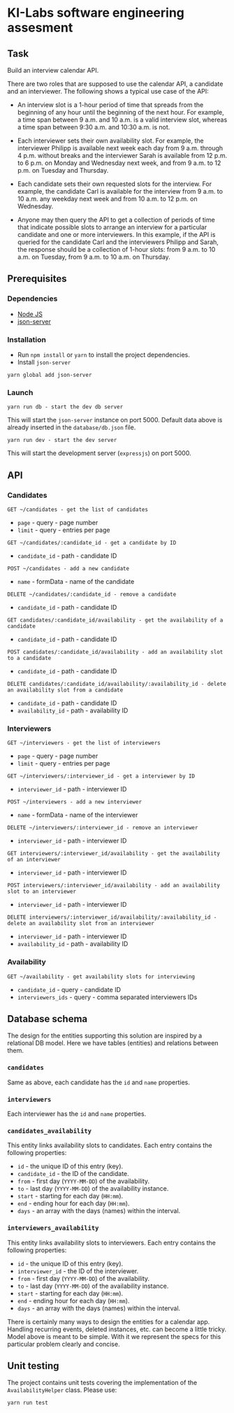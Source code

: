 # KI-Labs software engineering assesment

## Task

Build an interview calendar API.

There are two roles that are supposed to use the calendar API, a candidate and an interviewer. The following shows a typical use case of the API:

- An interview slot is a 1-hour period of time that spreads from the beginning of any hour until the beginning of the next hour. For example, a time span between 9 a.m. and 10 a.m. is a valid interview slot, whereas a time span between 9:30 a.m. and 10:30 a.m. is not.

- Each interviewer sets their own availability slot. For example, the interviewer Philipp is available next week each day from 9 a.m. through 4 p.m. without breaks and the interviewer Sarah is available from 12 p.m. to 6 p.m. on Monday and Wednesday next week, and from 9 a.m. to 12 p.m. on Tuesday and Thursday.

- Each candidate sets their own requested slots for the interview. For example, the candidate Carl is available for the interview from 9 a.m. to 10 a.m. any weekday next week and from 10 a.m. to 12 p.m. on Wednesday.

- Anyone may then query the API to get a collection of periods of time that indicate possible slots to arrange an interview for a particular candidate and one or more interviewers. In this example, if the API is queried for the candidate Carl and the interviewers Philipp and Sarah, the response should be a collection of 1-hour slots: from 9 a.m. to 10 a.m. on Tuesday, from 9 a.m. to 10 a.m. on Thursday.

## Prerequisites

### Dependencies

* [Node JS](https://nodejs.org/en/)
* [json-server](https://www.npmjs.com/package/json-server)

### Installation

- Run `npm install` or `yarn` to install the project dependencies.
- Install `json-server`
```
yarn global add json-server
```

### Launch
```
yarn run db - start the dev db server
```

This will start the `json-server` instance on port 5000. Default data above is already inserted in the `database/db.json` file.

```
yarn run dev - start the dev server
```

This will start the development server (`expressjs`) on port 5000.

## API

### Candidates

```
GET ~/candidates - get the list of candidates
```
- `page` - query - page number
- `limit` - query - entries per page

```
GET ~/candidates/:candidate_id - get a candidate by ID
```
- `candidate_id` - path - candidate ID

```
POST ~/candidates - add a new candidate
```
- `name` - formData - name of the candidate

```
DELETE ~/candidates/:candidate_id - remove a candidate
```
- `candidate_id` - path - candidate ID

```
GET candidates/:candidate_id/availability - get the availability of a candidate
```
- `candidate_id` - path - candidate ID

```
POST candidates/:candidate_id/availability - add an availability slot to a candidate
```
- `candidate_id` - path - candidate ID

```
DELETE candidates/:candidate_id/availability/:availability_id - delete an availability slot from a candidate
```
- `candidate_id` - path - candidate ID
- `availability_id` - path - availability ID

### Interviewers
```
GET ~/interviewers - get the list of interviewers
```
- `page` - query - page number
- `limit` - query - entries per page

```
GET ~/interviewers/:interviewer_id - get a interviewer by ID
```
- `interviewer_id` - path - interviewer ID

```
POST ~/interviewers - add a new interviewer
```
- `name` - formData - name of the interviewer

```
DELETE ~/interviewers/:interviewer_id - remove an interviewer
```
- `interviewer_id` - path - interviewer ID

```
GET interviewers/:interviewer_id/availability - get the availability of an interviewer
```
- `interviewer_id` - path - interviewer ID

```
POST interviewers/:interviewer_id/availability - add an availability slot to an interviewer
```
- `interviewer_id` - path - interviewer ID

```
DELETE interviewers/:interviewer_id/availability/:availability_id - delete an availability slot from an interviewer
```
- `interviewer_id` - path - interviewer ID
- `availability_id` - path - availability ID

### Availability
```
GET ~/availability - get availability slots for interviewing
```
- `candidate_id` - query - candidate ID
- `interviewers_ids` - query - comma separated interviewers IDs

## Database schema
The design for the entities supporting this solution are inspired by a relational DB model. Here we have tables (entities) and relations between them.

### `candidates`
Same as above, each candidate has the `id` and `name` properties.

### `interviewers`
Each interviewer has the `id` and `name` properties.

### `candidates_availability`
This entity links availability slots to candidates. Each entry contains the following properties:
- `id` - the unique ID of this entry (key).
- `candidate_id` - the ID of the candidate.
- `from` - first day (`YYYY-MM-DD`) of the availability.
- `to` - last day (`YYYY-MM-DD`) of the availability instance.
- `start` - starting for each day (`HH:mm`).
- `end` - ending hour for each day (`HH:mm`).
- `days` - an array with the days (names) within the interval.

### `interviewers_availability`
This entity links availability slots to interviewers. Each entry contains the following properties:
- `id` - the unique ID of this entry (key).
- `interviewer_id` - the ID of the interviewer.
- `from` - first day (`YYYY-MM-DD`) of the availability.
- `to` - last day (`YYYY-MM-DD`) of the availability instance.
- `start` - starting for each day (`HH:mm`).
- `end` - ending hour for each day (`HH:mm`).
- `days` - an array with the days (names) within the interval.

There is certainly many ways to design the entities for a calendar app. Handling recurring events, deleted instances, etc. can become a little tricky. Model above is meant to be simple. With it we represent the specs for this particular problem clearly and concise.

## Unit testing
The project contains unit tests covering the implementation of the `AvailabilityHelper` class. Please use:

```
yarn run test
```
